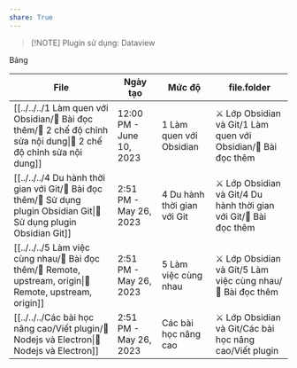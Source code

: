 ```yaml
---
share: True
---
```

> [!NOTE] Plugin sử dụng: Dataview

Bảng

| File                                                                                                                                     | Ngày tạo                 | Mức độ                      | file.folder                                                        |
| ---------------------------------------------------------------------------------------------------------------------------------------- | ------------------------ | --------------------------- | ------------------------------------------------------------------ |
| [[../../../1 Làm quen với Obsidian/📖 Bài đọc thêm/📖 2 chế độ chỉnh sửa nội dung\|📖 2 chế độ chỉnh sửa nội dung]]     | 12:00 PM - June 10, 2023 | 1 Làm quen với Obsidian     | ⚔️ Lớp Obsidian và Git/1 Làm quen với Obsidian/📖 Bài đọc thêm     |
| [[../../../4 Du hành thời gian với Git/📖 Bài đọc thêm/📖 Sử dụng plugin Obsidian Git\|📖 Sử dụng plugin Obsidian Git]] | 2:51 PM - May 26, 2023   | 4 Du hành thời gian với Git | ⚔️ Lớp Obsidian và Git/4 Du hành thời gian với Git/📖 Bài đọc thêm |
| [[../../../5 Làm việc cùng nhau/📖 Bài đọc thêm/📖 Remote, upstream, origin\|📖 Remote, upstream, origin]]              | 2:51 PM - May 26, 2023   | 5 Làm việc cùng nhau        | ⚔️ Lớp Obsidian và Git/5 Làm việc cùng nhau/📖 Bài đọc thêm        |
| [[../../../Các bài học nâng cao/Viết plugin/📖 Nodejs và Electron\|📖 Nodejs và Electron]]                              | 2:51 PM - May 26, 2023   | Các bài học nâng cao        | ⚔️ Lớp Obsidian và Git/Các bài học nâng cao/Viết plugin            |


